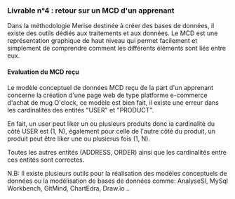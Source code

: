 
### Livrable n°4 : retour sur un MCD d'un apprenant

Dans la méthodologie Merise destinée à créer des bases de données, il existe des outils dédiés aux traitements et aux données. Le MCD est une représentation graphique de haut niveau qui permet facilement et simplement de comprendre comment les différents éléments sont liés entre eux.

#### Evaluation du MCD reçu 

Le modèle conceptuel de données MCD reçu de la part d'un apprenant concerne la création d'une page web de type platforme e-commerce d'achat de mug O'clock, ce modèle est bien fait, il existe une erreur dans les cardinalités des entités "USER" et "PRODUCT".

En fait, un user peut liker un ou plusieurs produits donc ia cardinalité du côté USER est (1, N), également pour celle de l'autre côté du produit, un produit peut être liker une ou plusierus fois (1, N).

Toutes les autres entités (ADDRESS, ORDER) ainsi que les cardinalités entre ces entités sont correctes.

N.B: Il existe plusieurs outils pour la réalisation des modèles conceptuels de données ou la modélisation de bases de données  comme: AnalyseSI, MySql Workbench, GitMind, ChartEdra, Draw.io ..

